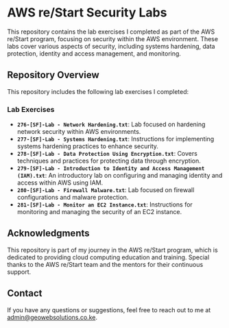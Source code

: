 # AWS re/Start Security Labs

This repository contains the lab exercises I completed as part of the AWS re/Start program, focusing on security within the AWS environment. These labs cover various aspects of security, including systems hardening, data protection, identity and access management, and monitoring.

## Repository Overview

This repository includes the following lab exercises I completed:

### Lab Exercises

- **`276-[SF]-Lab - Network Hardening.txt`**: Lab focused on hardening network security within AWS environments.
- **`277-[SF]-Lab - Systems Hardening.txt`**: Instructions for implementing systems hardening practices to enhance security.
- **`278-[SF]-Lab - Data Protection Using Encryption.txt`**: Covers techniques and practices for protecting data through encryption.
- **`279-[SF]-Lab - Introduction to Identity and Access Management (IAM).txt`**: An introductory lab on configuring and managing identity and access within AWS using IAM.
- **`280-[SF]-Lab - Firewall Malware.txt`**: Lab focused on firewall configurations and malware protection.
- **`281-[SF]-Lab - Monitor an EC2 Instance.txt`**: Instructions for monitoring and managing the security of an EC2 instance.

## Acknowledgments

This repository is part of my journey in the AWS re/Start program, which is dedicated to providing cloud computing education and training. Special thanks to the AWS re/Start team and the mentors for their continuous support.

## Contact

If you have any questions or suggestions, feel free to reach out to me at [admin@geowebsolutions.co.ke](mailto:admin@geowebsolutions.co.ke).
